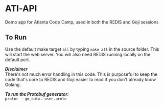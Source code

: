 # ATl-API
Demo app for Atlanta Code Camp, used in both the REDIS and Goji sessions

## To Run
Use the default make target `all` by typing `make all` in the source folder.  This will start the web server.  You will also need REDIS running locally on the default port.

_**Disclaimer**_  
There's not much error handling in this code.  This is purposeful to keep the code that's core to REDIS and Goji easier to read if you don't already know Golang.

_**To run the Protobuf generator:**_  
`protoc --go_out=. user.proto`
